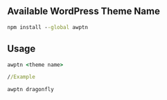 ## Available WordPress Theme Name ##
```cmd
npm install --global awptn
```

## Usage ##
```cmd
awptn <theme name>

//Example

awptn dragonfly
```